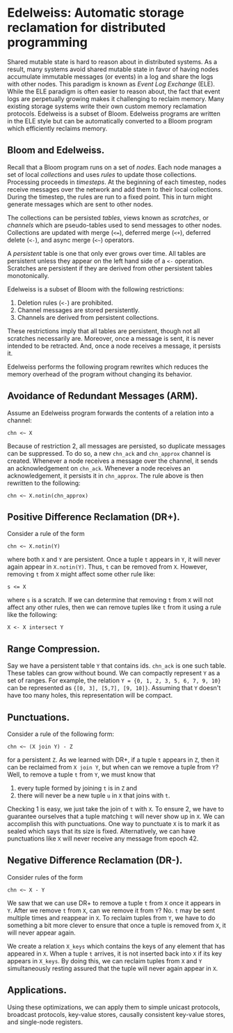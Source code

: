 # Edelweiss: Automatic storage reclamation for distributed programming

Shared mutable state is hard to reason about in distributed systems. As a
result, many systems avoid shared mutable state in favor of having nodes
accumulate immutable messages (or events) in a log and share the logs with
other nodes. This paradigm is known as *Event Log Exchange* (ELE). While the
ELE paradigm is often easier to reason about, the fact that event logs are
perpetually growing makes it challenging to reclaim memory. Many existing
storage systems write their own custom memory reclamation protocols. Edelweiss
is a subset of Bloom.  Edelweiss programs are written in the ELE style but can
be automatically converted to a Bloom program which efficiently reclaims
memory.

## Bloom and Edelweiss.
Recall that a Bloom program runs on a set of *nodes*. Each node manages a set
of local *collections* and uses *rules* to update those collections. Processing
proceeds in *timesteps*. At the beginning of each timestep, nodes receive
messages over the network and add them to their local collections. During the
timestep, the rules are run to a fixed point. This in turn might generate
messages which are sent to other nodes.

The collections can be persisted *tables*, views known as *scratches*, or
*channels* which are pseudo-tables used to send messages to other nodes.
Collections are updated with merge (`<=`), deferred merge (`<+`), deferred
delete (`<-`), and async merge (`<~`) operators.

A *persistent* table is one that only ever grows over time. All tables are
persistent unless they appear on the left hand side of a `<-` operation.
Scratches are persistent if they are derived from other persistent tables
monotonically.

Edelweiss is a subset of Bloom with the following restrictions:

1. Deletion rules (`<-`) are prohibited.
2. Channel messages are stored persistently.
3. Channels are derived from persistent collections.

These restrictions imply that all tables are persistent, though not all
scratches necessarily are. Moreover, once a message is sent, it is never
intended to be retracted. And, once a node receives a message, it persists it.

Edelweiss performs the following program rewrites which reduces the memory
overhead of the program without changing its behavior.

## Avoidance of Redundant Messages (ARM).
Assume an Edelweiss program forwards the contents of a relation into a channel:

```
chn <~ X
```

Because of restriction 2, all messages are persisted, so duplicate messages can
be suppressed. To do so, a new `chn_ack` and `chn_approx` channel is created.
Whenever a node receives a message over the channel, it sends an
acknowledgement on `chn_ack`. Whenever a node receives an acknowledgement, it
persists it in `chn_approx`. The rule above is then rewritten to the following:

```
chn <~ X.notin(chn_approx)
```

## Positive Difference Reclamation (DR+).
Consider a rule of the form

```
chn <~ X.notin(Y)
```

where both `X` and `Y` are persistent. Once a tuple `t` appears in `Y`, it will
never again appear in `X.notin(Y)`. Thus, `t` can be removed from `X`. However,
removing `t` from `X` might affect some other rule like:

```
s <= X
```

where `s` is a scratch. If we can determine that removing `t` from `X` will not
affect any other rules, then we can remove tuples like `t` from it using a rule
like the following:

```
X <- X intersect Y
```

## Range Compression.
Say we have a persistent table `Y` that contains ids. `chn_ack` is one such
table. These tables can grow without bound. We can compactly represent `Y` as a
set of ranges. For example, the relation `Y = {0, 1, 2, 3, 5, 6, 7, 9, 10}` can
be represented as `{[0, 3], [5,7], [9, 10]}`. Assuming that `Y` doesn't have
too many holes, this representation will be compact.

## Punctuations.
Consider a rule of the following form:

```
chn <~ (X join Y) - Z
```

for a persistent `Z`. As we learned with DR+, if a tuple `t` appears in `Z`,
then it can be reclaimed from `X join Y`, but when can we remove a tuple
from `Y`? Well, to remove a tuple `t` from `Y`, we must know that

1. every tuple formed by joining `t` is in `Z` and
2. there will never be a new tuple `u` in `X` that joins with `t`.

Checking 1 is easy, we just take the join of `t` with `X`. To ensure 2, we have
to guarantee ourselves that a tuple matching `t` will never show up in `X`. We
can accomplish this with punctuations. One way to punctuate `X` is to mark it
as sealed which says that its size is fixed. Alternatively, we can have
punctuations like `X` will never receive any message from epoch 42.

## Negative Difference Reclamation (DR-).
Consider rules of the form

```
chn <~ X - Y
```

We saw that we can use DR+ to remove a tuple `t` from `X` once it appears in
`Y`. After we remove `t` from `X`, can we remove it from `Y`? No. `t` may be
sent multiple times and reappear in `X`. To reclaim tuples from `Y`, we have to
do something a bit more clever to ensure that once a tuple is removed from `X`,
it will never appear again.

We create a relation `X_keys` which contains the keys of any element that has
appeared in `X`. When a tuple `t` arrives, it is not inserted back into `X` if
its key appears in `X_keys`. By doing this, we can reclaim tuples from `X` and
`Y` simultaneously resting assured that the tuple will never again appear in
`X`.

## Applications.
Using these optimizations, we can apply them to simple unicast protocols,
broadcast protocols, key-value stores, causally consistent key-value stores,
and single-node registers.
